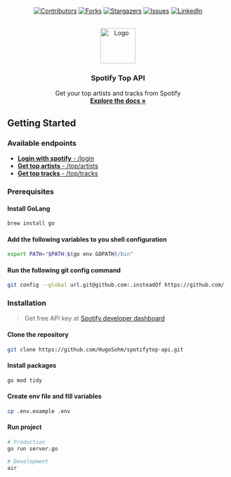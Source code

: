 <!-- PROJECT SHIELDS -->
<div align="center">

[![Contributors][contributors-shield]][contributors-url]
[![Forks][forks-shield]][forks-url]
[![Stargazers][stars-shield]][stars-url]
[![Issues][issues-shield]][issues-url]
[![LinkedIn][linkedin-shield]][linkedin-url]

</div>

<!-- PROJECT LOGO -->
<br />
<div align="center">
  <a href="https://github.com/HugoSohm/spotifytop-api">
    <img src="https://cdn.pixabay.com/photo/2021/12/11/06/40/spotify-6862049_1280.png" alt="Logo" width="80" height="80">
  </a>

<h3 align="center">Spotify Top API</h3>

  <p align="center">
    Get your top artists and tracks from Spotify
    <br />
    <a href="https://github.com/HugoSohm/spotifytop-api"><strong>Explore the docs »</strong></a>
  </p>
</div>

<!-- GETTING STARTED -->
## Getting Started
### Available endpoints

- [**Login with spotify** - /login](https://api.spotifytop.hugosohm.fr/login)
- [**Get top artists** - /top/artists](https://api.spotifytop.hugosohm.fr/top/artists)
- [**Get top tracks** - /top/tracks](https://api.spotifytop.hugosohm.fr/top/tracks)

### Prerequisites
#### Install GoLang

```bash
brew install go
```

#### Add the following variables to you shell configuration
```bash
export PATH="$PATH:$(go env GOPATH)/bin"
```

#### Run the following git config command
```bash
git config --global url.git@github.com:.insteadOf https://github.com/
```

### Installation
> Get free API key at [Spotify developer dashboard](https://developer.spotify.com/dashboard/login)

#### Clone the repository
```bash
git clone https://github.com/HugoSohm/spotifytop-api.git
```

#### Install packages
```sh
go mod tidy
```

#### Create env file and fill variables
```bash
cp .env.example .env
```

#### Run project
```sh
# Production
go run server.go

# Development
air
```

<!-- MARKDOWN LINKS & IMAGES -->
[contributors-shield]: https://img.shields.io/github/contributors/HugoSohm/spotifytop-api.svg?style=for-the-badge
[contributors-url]: https://github.com/HugoSohm/spotifytop-api/graphs/contributors
[forks-shield]: https://img.shields.io/github/forks/HugoSohm/spotifytop-api.svg?style=for-the-badge
[forks-url]: https://github.com/HugoSohm/spotifytop-api/network/members
[stars-shield]: https://img.shields.io/github/stars/HugoSohm/spotifytop-api.svg?style=for-the-badge
[stars-url]: https://github.com/HugoSohm/spotifytop-api/stargazers
[issues-shield]: https://img.shields.io/github/issues/HugoSohm/spotifytop-api.svg?style=for-the-badge
[issues-url]: https://github.com/HugoSohm/spotifytop-api/issues
[linkedin-shield]: https://img.shields.io/badge/-LinkedIn-black.svg?style=for-the-badge&logo=linkedin&colorB=555
[linkedin-url]: https://www.linkedin.com/in/hugo-sohm